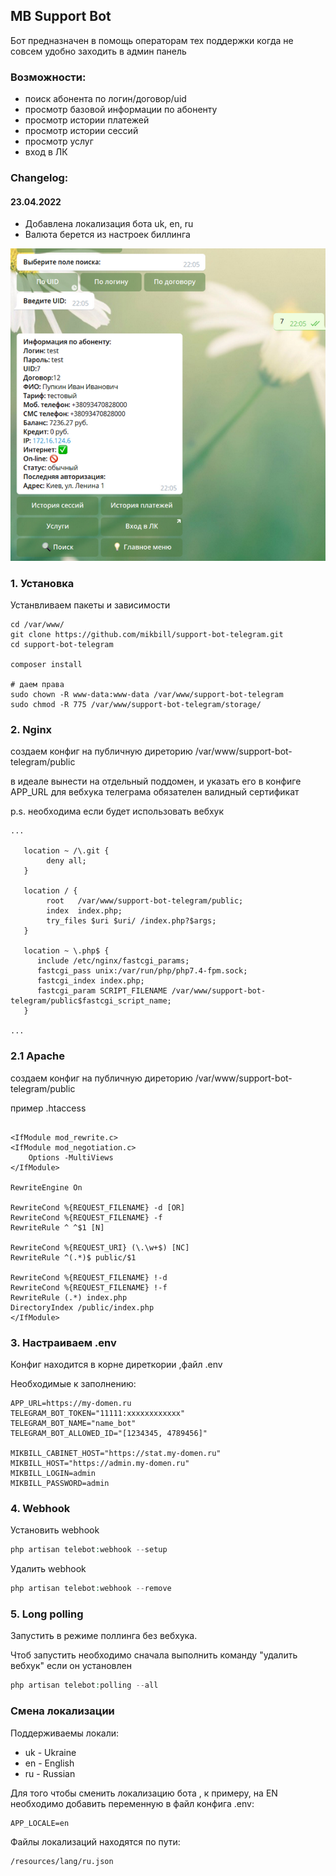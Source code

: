 

## MB Support Bot
Бот предназначен в помощь операторам тех поддержки когда не совсем удобно заходить в админ панель


### Возможности:
 - поиск абонента по логин/договор/uid
 - просмотр базовой информации по абоненту
 - просмотр истории платежей
 - просмотр истории сессий
 - просмотр услуг
 - вход в ЛК 
 
### Changelog:
#### 23.04.2022
- Добавлена локализация бота uk, en, ru
- Валюта берется из настроек биллинга

 
![png image](https://github.com/kagatan/mb-support-bot/blob/master/resources/img/image.png?raw=true)

### 1. Установка

Устанвливаем пакеты и зависимости
```shell script
cd /var/www/
git clone https://github.com/mikbill/support-bot-telegram.git
cd support-bot-telegram

composer install

# даем права
sudo chown -R www-data:www-data /var/www/support-bot-telegram
sudo chmod -R 775 /var/www/support-bot-telegram/storage/

```

### 2. Nginx 

создаем конфиг на публичную диреторию
/var/www/support-bot-telegram/public

в идеале вынести на отдельный поддомен, и указать его в конфиге APP_URL
для вебхука телеграма обязателен валидный сертификат
  
p.s. необходима если будет использовать вебхук

```shell script
...

   location ~ /\.git {
  	    deny all;
   }

   location / {
        root   /var/www/support-bot-telegram/public;
        index  index.php;
        try_files $uri $uri/ /index.php?$args;
   }

   location ~ \.php$ {
      include /etc/nginx/fastcgi_params;
      fastcgi_pass unix:/var/run/php/php7.4-fpm.sock;
      fastcgi_index index.php;
      fastcgi_param SCRIPT_FILENAME /var/www/support-bot-telegram/public$fastcgi_script_name;
   }

...

```

### 2.1 Apache

создаем конфиг на публичную диреторию
/var/www/support-bot-telegram/public


пример .htaccess
```shell script

<IfModule mod_rewrite.c>
<IfModule mod_negotiation.c>
    Options -MultiViews
</IfModule>

RewriteEngine On

RewriteCond %{REQUEST_FILENAME} -d [OR]
RewriteCond %{REQUEST_FILENAME} -f
RewriteRule ^ ^$1 [N]

RewriteCond %{REQUEST_URI} (\.\w+$) [NC]
RewriteRule ^(.*)$ public/$1

RewriteCond %{REQUEST_FILENAME} !-d
RewriteCond %{REQUEST_FILENAME} !-f
RewriteRule (.*) index.php
DirectoryIndex /public/index.php
</IfModule>

```
### 3. Настраиваем .env

Конфиг находится в корне диреткории ,файл .env

Необходимые к заполнению:

```shell script
APP_URL=https://my-domen.ru
TELEGRAM_BOT_TOKEN="11111:xxxxxxxxxxxx"
TELEGRAM_BOT_NAME="name_bot"
TELEGRAM_BOT_ALLOWED_ID="[1234345, 4789456]"

MIKBILL_CABINET_HOST="https://stat.my-domen.ru"
MIKBILL_HOST="https://admin.my-domen.ru"
MIKBILL_LOGIN=admin
MIKBILL_PASSWORD=admin

```

### 4. Webhook

Установить webhook
```php
php artisan telebot:webhook --setup
```

Удалить webhook
```php
php artisan telebot:webhook --remove
```

### 5. Long polling

Запустить в режиме поллинга без вебхука.

Чтоб запустить необходимо сначала выполнить команду 
"удалить вебхук" если он установлен
```php
php artisan telebot:polling --all
```

### Смена локализации
 Поддерживаемы локали:
- uk - Ukraine
- en - English
- ru - Russian 

Для того чтобы сменить локализацию бота , к примеру, на EN необходимо добавить переменную в файл конфига .env:
```shell script
APP_LOCALE=en
```

Файлы локализаций находятся по пути:
```shell script
/resources/lang/ru.json
```

